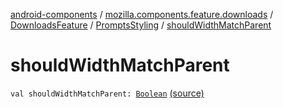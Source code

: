 [android-components](../../../index.md) / [mozilla.components.feature.downloads](../../index.md) / [DownloadsFeature](../index.md) / [PromptsStyling](index.md) / [shouldWidthMatchParent](./should-width-match-parent.md)

# shouldWidthMatchParent

`val shouldWidthMatchParent: `[`Boolean`](https://kotlinlang.org/api/latest/jvm/stdlib/kotlin/-boolean/index.html) [(source)](https://github.com/mozilla-mobile/android-components/blob/master/components/feature/downloads/src/main/java/mozilla/components/feature/downloads/DownloadsFeature.kt#L246)